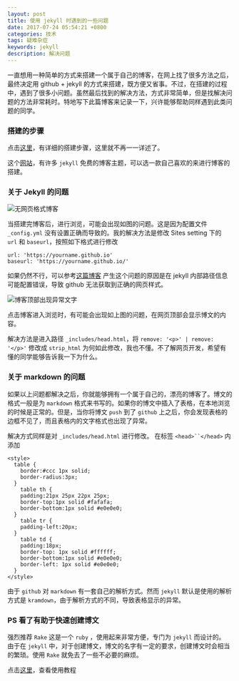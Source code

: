 ```yaml
---
layout: post
title: 使用 jekyll 时遇到的一些问题
date: 2017-07-24 05:54:21 +0800
categories: 技术
tags: 疑难杂症
keywords: jekyll
description: 解决问题
---
```



一直想用一种简单的方式来搭建一个属于自己的博客，在网上找了很多方法之后，最终决定用 github + jekyll 的方式来搭建，既方便又省事。不过，在搭建的过程中，遇到了很多小问题。虽然最后找到的解决方法，方式非常简单，但是找解决问题的方法非常耗时。特地写下此篇博客来记录一下，兴许能够帮助同样遇到此类问题的同学。

### 搭建的步骤

点击[这里](http://louisly.com/2016/04/used-jekyll-to-create-my-github-blog/)，有详细的搭建步骤，这里就不再一一详述了。

这个[网站](http://jekyllthemes.org/)，有许多 `jekyll` 免费的博客主题，可以选一款自己喜欢的来进行博客的搭建。

### 关于 Jekyll 的问题

![无网页格式博客](https://user-images.githubusercontent.com/9898287/28408569-8e88fcd6-6d55-11e7-8752-915b96bdd9f9.png)

当搭建完博客后，进行浏览，可能会出现如图的问题。这是因为配置文件 `_config.yml` 没有设置正确而导致的。我的解决方法是修改 Sites setting 下的 `url` 和 `baseurl`，按照如下格式进行修改

```
url: 'https://yourname.github.io'
baseurl: 'https://yourname.github.io/'
```

如果仍然不行，可以参考[这篇博客](http://downtothewire.io/2015/08/15/configuring-jekyll-for-user-and-project-github-pages/)
产生这个问题的原因是在 jekyll 内部路径信息可能配置错误，导致 github 无法获取到正确的网页样式。

![博客顶部出现异常文字](https://user-images.githubusercontent.com/7417427/27721552-a0a75d86-5d7e-11e7-8334-c615c9f7b1d9.png)

点击博客进入浏览时，有可能会出现如上图的问题，在网页顶部会显示博文的内容。

解决方法是进入路径 `_includes/head.html`，将 `remove: '<p>' | remove: '</p>'` 修改成 `strip_html`
为何如此修改，我也不懂。不了解网页开发，希望有懂的同学能够告诉我一下为什么。

### 关于 markdown 的问题

如果以上问题都解决之后，你就能够拥有一个属于自己的，漂亮的博客了。博文的格式一般是为 `markdown` 格式来书写的。如果你的博文中插入了表格，在本地浏览的时候是正常的。但是，当你将博文 `push` 到了 `github` 上之后，你会发现表格的边框不见了，而且表格内的文字格式也出现了异常。

解决方式同样是对 `_includes/head.html` 进行修改。
在标签 `<head>``</head>` 内添加

```
<style>
  table {
    border:#ccc 1px solid;
    border-radius:3px;
  }
	table th {
    padding:21px 25px 22px 25px;
    border-top:1px solid #fafafa;
    border-bottom:1px solid #e0e0e0;
  }
	table tr {
    padding-left:20px;
  }
	table td {
    padding:18px;
    border-top: 1px solid #ffffff;
    border-bottom:1px solid #e0e0e0;
    border-left: 1px solid #e0e0e0;
  }
</style>
```

由于 `github` 对 `markdown` 有一套自己的解析方式。然而 `jekyll` 默认是使用的解析方式是 `kramdown`，由于解析方式的不同，导致表格显示的异常。


### PS 看了有助于快速创建博文

强烈推荐 `Rake`
这是一个 `ruby` ，使用起来非常方便，专门为 `jekyll` 而设计的。
由于在 `jekyll` 中，对于创建博文，博文的名字有一定的要求，创建博文时会相当的繁琐。使用 `Rake` 就免去了一些不必要的麻烦。

点击[这里](http://www.jeffjade.com/2016/03/26/2016-03-26-rakefile-for-jekyll/index.html)，查看使用教程



